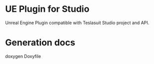 # UE Plugin for Studio

Unreal Engine Plugin compatible with Teslasuit Studio project and API.

# Generation docs

doxygen Doxyfile